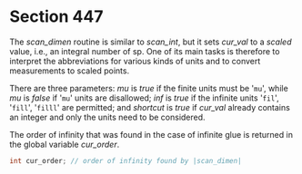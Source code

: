 # Section 447

The *scan_dimen* routine is similar to *scan_int*, but it sets *cur_val* to a *scaled* value, i.e., an integral number of sp. One of its main tasks is therefore to interpret the abbreviations for various kinds of units and to convert measurements to scaled points.

There are three parameters: *mu* is *true* if the finite units must be '`mu`', while *mu* is *false* if '`mu`' units are disallowed;
*inf* is *true* if the infinite units '`fil`', '`fill`', '`filll`' are permitted;
and *shortcut* is *true* if *cur_val* already contains an integer and only the units need to be considered.

The order of infinity that was found in the case of infinite glue is returned in the global variable *cur_order*.

```c << Global variables >>+=
int cur_order; // order of infinity found by |scan_dimen|
```

